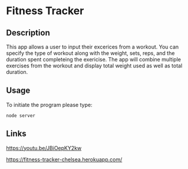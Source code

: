 # Fitness Tracker

## Description 
This app allows a user to input their excerices from a workout. You can specify the type of workout along with the weight, sets, reps, and the duration spent completeing the exericise. The app will combine multiple exercises from the workout and display total weight used as well as total duration.

## Usage 
To initiate the program please type:
    
    node server

## Links 
https://youtu.be/JBiOepKY2kw

https://fitness-tracker-chelsea.herokuapp.com/ 